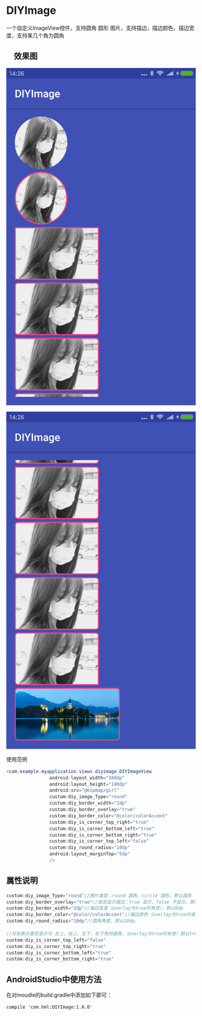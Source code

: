 # DIYImage
一个自定义ImageView控件，支持圆角 圆形 图片，支持描边，描边颜色，描边宽度，支持某几个角为圆角

    
效果图
----------------------------------- 
![效果图1](https://github.com/LuckLe/DIYImage/blob/master/DIYImage/screen1.png?raw=true) 
  
![效果图2](https://github.com/LuckLe/DIYImage/blob/master/DIYImage/screen2.png?raw=true) 
  
  
    
使用范例
```Java
<com.example.myapplication.views.diyimage.DIYImageView
                android:layout_width="160dp"
                android:layout_height="100dp"
                android:src="@mipmap/girl"
                custom:diy_image_Type="round"
                custom:diy_border_width="2dp"
                custom:diy_border_overlay="true"
                custom:diy_border_color="@color/colorAccent"
                custom:diy_is_corner_top_right="true"
                custom:diy_is_corner_bottom_left="true"
                custom:diy_is_corner_bottom_right="true"
                custom:diy_is_corner_top_left="false"
                custom:diy_round_radius="10dp"
                android:layout_marginTop="5dp"
                />
```


属性说明
----------------------------------- 
```java 
custom:diy_image_Type="round"//图片类型：round 圆角，circle 圆形。默认圆形
custom:diy_border_overlay="true"//是否显示描边：true 显示，false 不显示。默认false
custom:diy_border_width="2dp"//描边宽度（overlay为true时有效），默认0dp
custom:diy_border_color="@color/colorAccent"//描边颜色（overlay为true时有效），默认黑色。
custom:diy_round_radius="10dp"//圆角角度，默认10dp。

//分别表示是否显示为 左上，右上，左下，右下角的圆角，（overlay为true时有效）默认true显示圆角，false 显示直角
custom:diy_is_corner_top_left="false"
custom:diy_is_corner_top_right="true"
custom:diy_is_corner_bottom_left="true"
custom:diy_is_corner_bottom_right="true"
```

AndroidStudio中使用方法
----------------------------------- 
在对moudle的build.gradle中添加如下即可：
```
compile 'com.hml:DIYImage:1.0.0'
```



  
 
